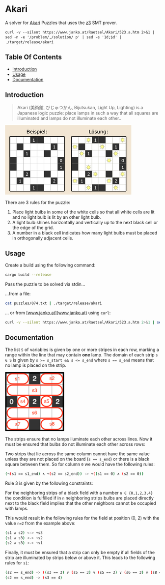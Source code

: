 # Akari

A solver for [Akari](https://www.janko.at/Raetsel/Akari) Puzzles that uses the [z3](https://github.com/Z3Prover/z3) SMT prover.

```
curl -v --silent https://www.janko.at/Raetsel/Akari/523.a.htm 2>&1 | sed -n -e '/problem/,/solution/ p' | sed -e '1d;$d' | ./target/release/akari
```

## Table Of Contents

-   [Introduction](#introduction)
-   [Usage](#usage)
-   [Documentation](#docs)

<a name="introduction"></a>

## Introduction

> Akari (美術館, びじゅつかん, Bijutsukan, Light Up, Lighting) is a Japanese logic puzzle: place lamps in such a way that all squares are illuminated and lamps do not illuminate each other..

![Akari Example](example.png)

There are 3 rules for the puzzle:

1. Place light bulbs in some of the white cells so that all white cells are lit and no light bulb is lit by an other light bulb.
2. A light bulb shines horizontally and vertically up to the next black cell or the edge of the grid.
3. A number in a black cell indicates how many light bulbs must be placed in orthogonally adjacent cells.

<a name="usage"></a>

## Usage

Create a build using the following command:

```sh
cargo build --release
```

Pass the puzzle to be solved via stdin...

...from a file:

```sh
cat puzzles/074.txt | ./target/release/akari
```

... or from [www.janko.at](www.janko.at) using `curl`:

```sh
curl -v --silent https://www.janko.at/Raetsel/Akari/523.a.htm 2>&1 | sed -n -e '/problem/,/solution/ p' | sed -e '1d;$d' | ./target/release/akari
```

<a name="docs"></a>

## Documentation

The list `S` of variables is given by one or more stripes in each row, marking a range within the line that may contain **one** lamp. The domain of each strip `s ∈ S` is given by `s >= s_start && s <= s_end` where `s == s_end` means that no lamp is placed on the strip.

![Akari Strips](strips.png)

The strips ensure that no lamps iluminate each other across lines. Now it must be ensured that bulbs do not illuminate each other across rows:

Two strips that lie across the same column cannot have the same value unless they are not placed on the board (`s == s_end`) or there is a black square between them. So for column `0` we would have the following rules:

```sh
(¬(s1 == s1_end) ∧ ¬(s2 == s2_end)) -> ¬((s1 == 0) ∧ (s2 == 0))
```

Rule 3 is given by the following constraints:

For the neighboring strips of a black field with a number `n ∈ {0,1,2,3,4}` the condition is fulfilled if in `n` neighboring strips bulbs are placed directly next to the black field implies that the other neighbors cannot be occupied with lamps.

This would result in the following rules for the field at position (0, 2) with the value `n=2` from the example above:

```sh
(s1 ∧ s2) <-> ¬s3
(s1 ∧ s3) <-> ¬s2
(s2 ∧ s3) <-> ¬s1
```

Finally, it must be ensured that a strip can only be empty if all fields of the strip are illuminated by strips below or above it. This leads to the following rules for `s1`:

```sh
(s2 == s_end) -> ((s3 == 3) ∨ (s5 == 3) ∨ (s5 == 3) ∨ (s6 == 3) ∨ (s8 == 3))
(s2 == s_end) -> (s3 == 4)
```